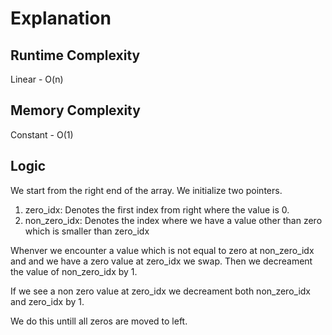 # Explanation

## Runtime Complexity
Linear -  O(n)

## Memory Complexity
Constant - O(1)

## Logic

We start from the right end of the array. We initialize two pointers.
1. zero_idx: Denotes the first index from right where the value is 0.
2. non_zero_idx: Denotes the index where we have a value other than zero which is smaller than zero_idx

Whenver we encounter a value which is not equal to zero at non_zero_idx and and we have a zero value at zero_idx we swap.
Then we decreament the value of non_zero_idx by 1. 

If we see a non zero value at zero_idx we decreament both non_zero_idx and zero_idx by 1.

We do this untill all zeros are moved to left.